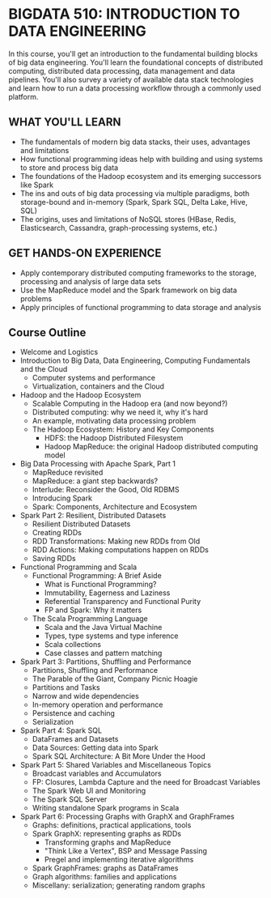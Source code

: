 # BIGDATA 510: INTRODUCTION TO DATA ENGINEERING

In this course, you'll get an introduction to the fundamental building
blocks of big data engineering. You'll learn the foundational concepts
of distributed computing, distributed data processing, data management
and data pipelines. You'll also survey a variety of available data
stack technologies and learn how to run a data processing workflow
through a commonly used platform.

## WHAT YOU'LL LEARN
-	The fundamentals of modern big data stacks, their uses, advantages and limitations
-	How functional programming ideas help with building and using
     systems to store and process big data
-	The foundations of the Hadoop ecosystem and its emerging
     successors like Spark
-	The ins and outs of big data processing via multiple paradigms,
     both storage-bound and in-memory (Spark, Spark SQL, Delta Lake,
     Hive, SQL)
-	The origins, uses and limitations of NoSQL stores (HBase, Redis,
     Elasticsearch, Cassandra, graph-processing systems, etc.)

## GET HANDS-ON EXPERIENCE
-	Apply contemporary distributed computing frameworks to the
     storage, processing and analysis of large data sets
-	Use the MapReduce model and the Spark framework on big data problems
-	Apply principles of functional programming to data storage and analysis

## Course Outline

- Welcome and Logistics
- Introduction to Big Data, Data Engineering, Computing Fundamentals
  and the Cloud
   - Computer systems and performance
   - Virtualization, containers and the Cloud
- Hadoop and the Hadoop Ecosystem
   - Scalable Computing in the Hadoop era (and now beyond?)
   - Distributed computing: why we need it, why it's hard
   - An example, motivating data processing problem
   - The Hadoop Ecosystem: History and Key Components
      - HDFS: the Hadoop Distributed Filesystem
      - Hadoop MapReduce: the original Hadoop distributed computing model
- Big Data Processing with Apache Spark, Part 1
   - MapReduce revisited
   - MapReduce: a giant step backwards?
   - Interlude: Reconsider the Good, Old RDBMS
   - Introducing Spark
   - Spark: Components, Architecture and Ecosystem
- Spark Part 2: Resilient, Distributed Datasets
   - Resilient Distributed Datasets
   - Creating RDDs
   - RDD Transformations: Making new RDDs from Old
   - RDD Actions: Making computations happen on RDDs
   - Saving RDDs
- Functional Programming and Scala
   - Functional Programming: A Brief Aside
      - What is Functional Programming?
      - Immutability, Eagerness and Laziness
      - Referential Transparency and Functional Purity
      - FP and Spark: Why it matters
   - The Scala Programming Language
      - Scala and the Java Virtual Machine
      - Types, type systems and type inference
      - Scala collections
      - Case classes and pattern matching
- Spark Part 3: Partitions, Shuffling and Performance
  - Partitions, Shuffling and Performance
  - The Parable of the Giant, Company Picnic Hoagie
  - Partitions and Tasks
  - Narrow and wide dependencies
  - In-memory operation and performance
  - Persistence and caching
  - Serialization
- Spark Part 4: Spark SQL
   - DataFrames and Datasets
   - Data Sources: Getting data into Spark
   - Spark SQL Architecture: A Bit More Under the Hood
- Spark Part 5: Shared Variables and Miscellaneous Topics
   - Broadcast variables and Accumulators
   - FP: Closures, Lambda Capture and the need for Broadcast Variables
   - The Spark Web UI and Monitoring
   - The Spark SQL Server
   - Writing standalone Spark programs in Scala
- Spark Part 6: Processing Graphs with GraphX and GraphFrames
   - Graphs: definitions, practical applications, tools
   - Spark GraphX: representing graphs as RDDs
      - Transforming graphs and MapReduce
      - "Think Like a Vertex", BSP and Message Passing
      - Pregel and implementing iterative algorithms
  - Spark GraphFrames: graphs as DataFrames
  - Graph algorithms: families and applications
  - Miscellany: serialization; generating random graphs
